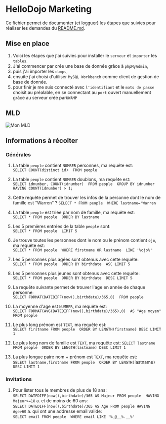 # HelloDojo Marketing

Ce fichier permet de documenter (et logguer) les étapes que suivies
pour réaliser les demandes du [README.md](README.md).

## Mise en place
1. Voici les étapes que j'ai suivies pour installer le `serveur` et `importer` les `tables`.
1. J'ai commencer par crée une base de donnée grâce à `phpMyAdmin`,
1. puis j'ai importer les `dumps`,
1. ensuite j'ai choisi d'utiliser `MySQL Workbench` comme client de gestion de base de donnée.
1. pour finir je me suis connecté avec `l'identifiant` et le `mots de passe` choisit au préalable, en se connectant au `port` ouvert manuellement grâce au serveur crée par`UWAMP`

## MLD
![Mon MLD](https://i.imgur.com/XPV84Eu.png "Mon MLD généré avec l'option : database->reverse enginering")

## Informations à récolter
### Générales
1. La table `people` contient `NUMBER` personnes, ma requête est:  
   `SELECT COUNT(distinct id) 
   FROM people`

1. La table `people` contient `NUMBER` doublons, ma requête est:  
   `SELECT idnumber, COUNT(idnumber) 
   FROM people 
   GROUP BY idnumber 
   HAVING COUNT(idnumber) > 1;`

1. Cette requête permet de trouver les infos de la personne dont le nom de famille est "Warren" ?
   `SELECT * FROM people 
   WHERE lastname="Warren`

1. La table `people` est triée par nom de famille, ma requête est:  
   `SELECT * FROM people 
   ORDER BY lastname`

1. Les 5 premières entrées de la table `people` sont:  
   `SELECT * FROM people 
   LIMIT 5 `

1. Je trouve toutes les personnes dont le nom ou le prénom contient `ojo`, ma requête est:  
   `SELECT * FROM people 
   WHERE firstname OR lastname 
   LIKE '%ojo%'`

1. Les 5 personnes plus agées sont obtenus avec cette requête:  
   `SELECT * FROM people 
   ORDER BY birthdate 
   ASC LIMIT 5 `

1. Les 5 personnes plus jeunes sont obtenus avec cette requête:  
   `SELECT * FROM people 
   ORDER BY birthdate 
   DESC LIMIT 5 `

1. La requête suivante permet de trouver l'age en année de chaque personne:  
   `SELECT FORMAT(DATEDIFF(now(),birthdate)/365,0) 
   FROM people`

1. La moyenne d'age est `NUMBER`, ma requête est:  
   `SELECT FORMAT(AVG(DATEDIFF(now(),birthdate)/365),0) 
   AS "Age moyen" FROM people`

1. Le plus long prénom est `TEXT`, ma requête est:  
   `SELECT firstname FROM people 
   ORDER BY LENGTH(firstname) DESC LIMIT 1`

1. Le plus long nom de famille est `TEXT`, ma requête est: 
   `SELECT lastname FROM people 
   ORDER BY LENGTH(lastname) DESC LIMIT 1 `

1. La plus longue paire nom + prénom est `TEXT`, ma requête est:  
   `SELECT lastname,firstname FROM people 
   ORDER BY LENGTH(`lastname`) DESC LIMIT 1`
### Invitations
1. Pour lister tous le membres de plus de 18 ans:  
   `SELECT DATEDIFF(now(),birthdate)/365 AS Majeur FROM people 
   HAVING Majeur>=18`
  a. et de moins de 60 ans:  
     	`SELECT DATEDIFF(now(),birthdate)/365 AS Age FROM people HAVING Age>60`
  a. qui ont une addresse email valide:  
	`SELECT email FROM people 
	WHERE email LIKE '%_@__%.__%'`
